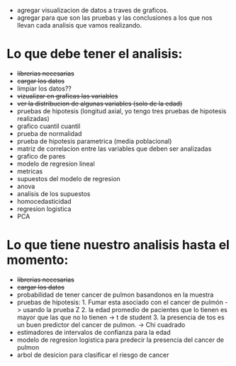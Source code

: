 - agregar visualizacion de datos a traves de graficos.
- agregar para que son las pruebas y las conclusiones a los que nos llevan cada analisis que vamos realizando.   




# Lo que debe tener el analisis:

- ~~librerias necesarias~~
- ~~cargar los datos~~
- limpiar los datos??
- ~~vizualizar en graficas las variables~~
- ~~ver la distribucion de algunas variables (solo de la edad)~~
- pruebas de hipotesis  (longitud axial, yo tengo tres pruebas de hipotesis realizadas)
- grafico cuantil cuantil
- prueba de normalidad
- prueba de hipotesis parametrica (media poblacional)
- matriz de correlacion entre las variables que deben ser analizadas
- grafico de pares
- modelo de regresion lineal
- metricas
- supuestos del modelo de regresion
- anova
- analisis de los supuestos
- homocedasticidad
- regresion logistica
- PCA
  

# Lo que tiene nuestro analisis hasta el momento:
- ~~librerias necesarias~~
- ~~cargar los datos~~
- probabilidad de tener cancer de pulmon basandonos en la muestra
- pruebas de hipotesis:
       1. Fumar esta asociado con el cancer de pulmón -> usando la prueba Z
       2. la edad promedio de pacientes que lo tienen es mayor que las que no lo tienen  -> t de student
       3. la presencia de tos es un buen predictor del cancer de pulmon. -> Chi cuadrado
- estimadores de intervalos de confianza para la edad
- modelo de regresion logistica para predecir la presencia del cancer de pulmon
- arbol de desicion para clasificar el riesgo de cancer
  